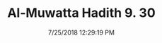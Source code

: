 ---
title        : "Al-Muwatta Hadith 9. 30"
date         : 7/25/2018 12:29:19 PM
draft        : false
type         : "hadith"
layout       : "hadith"
BookCode     : "AMH"
VolumeNumber : "9"
HadithNumber : "30"
categories  :  ["Prayer, Shortening - The Prayer of Duha"]
---